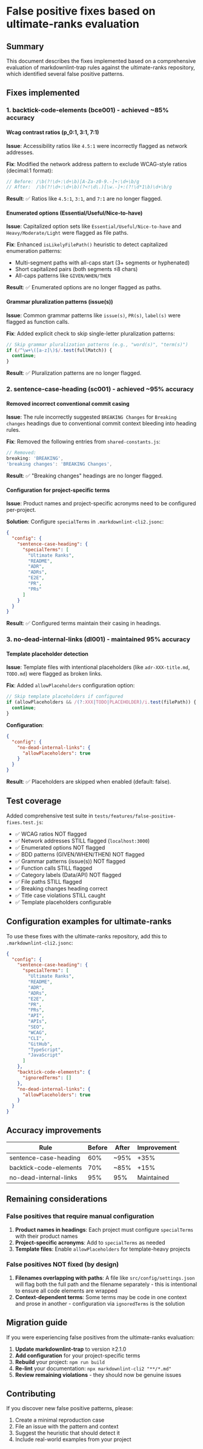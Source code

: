 # False positive fixes based on ultimate-ranks evaluation

## Summary

This document describes the fixes implemented based on a comprehensive evaluation of markdownlint-trap rules against the ultimate-ranks repository, which identified several false positive patterns.

## Fixes implemented

### 1. backtick-code-elements (bce001) - achieved ~85% accuracy

#### Wcag contrast ratios (__p_0__:1, 3:1, 7:1)

**Issue**: Accessibility ratios like `4.5:1` were incorrectly flagged as network addresses.

**Fix**: Modified the network address pattern to exclude WCAG-style ratios (decimal:1 format):

```javascript
// Before: /\b(?!\d+:\d+\b)[A-Za-z0-9.-]+:\d+\b/g
// After:  /\b(?!\d+:\d+\b)(?<!\d\.)[\w.-]+:(?!\d*1\b)\d+\b/g
```

**Result**: ✅ Ratios like `4.5:1`, `3:1`, and `7:1` are no longer flagged.

#### Enumerated options (Essential/Useful/Nice-to-have)

**Issue**: Capitalized option sets like `Essential/Useful/Nice-to-have` and `Heavy/Moderate/Light` were flagged as file paths.

**Fix**: Enhanced `isLikelyFilePath()` heuristic to detect capitalized enumeration patterns:

- Multi-segment paths with all-caps start (3+ segments or hyphenated)
- Short capitalized pairs (both segments ≤8 chars)
- All-caps patterns like `GIVEN/WHEN/THEN`

**Result**: ✅ Enumerated options are no longer flagged as paths.

#### Grammar pluralization patterns (issue(s))

**Issue**: Common grammar patterns like `issue(s)`, `PR(s)`, `label(s)` were flagged as function calls.

**Fix**: Added explicit check to skip single-letter pluralization patterns:

```javascript
// Skip grammar pluralization patterns (e.g., "word(s)", "term(s)")
if (/^\w+\([a-z]\)$/.test(fullMatch)) {
  continue;
}
```

**Result**: ✅ Pluralization patterns are no longer flagged.

### 2. sentence-case-heading (sc001) - achieved ~95% accuracy

#### Removed incorrect conventional commit casing

**Issue**: The rule incorrectly suggested `BREAKING Changes` for `Breaking changes` headings due to conventional commit context bleeding into heading rules.

**Fix**: Removed the following entries from `shared-constants.js`:

```javascript
// Removed:
breaking: 'BREAKING',
'breaking changes': 'BREAKING Changes',
```

**Result**: ✅ "Breaking changes" headings are no longer flagged.

#### Configuration for project-specific terms

**Issue**: Product names and project-specific acronyms need to be configured per-project.

**Solution**: Configure `specialTerms` in `.markdownlint-cli2.jsonc`:

```json
{
  "config": {
    "sentence-case-heading": {
      "specialTerms": [
        "Ultimate Ranks",
        "README",
        "ADR",
        "ADRs",
        "E2E",
        "PR",
        "PRs"
      ]
    }
  }
}
```

**Result**: ✅ Configured terms maintain their casing in headings.

### 3. no-dead-internal-links (dl001) - maintained 95% accuracy

#### Template placeholder detection

**Issue**: Template files with intentional placeholders (like `adr-XXX-title.md`, `TODO.md`) were flagged as broken links.

**Fix**: Added `allowPlaceholders` configuration option:

```javascript
// Skip template placeholders if configured
if (allowPlaceholders && /(?:XXX|TODO|PLACEHOLDER)/i.test(filePath)) {
  continue;
}
```

**Configuration**:

```json
{
  "config": {
    "no-dead-internal-links": {
      "allowPlaceholders": true
    }
  }
}
```

**Result**: ✅ Placeholders are skipped when enabled (default: false).

## Test coverage

Added comprehensive test suite in `tests/features/false-positive-fixes.test.js`:

- ✅ WCAG ratios NOT flagged
- ✅ Network addresses STILL flagged (`localhost:3000`)
- ✅ Enumerated options NOT flagged
- ✅ BDD patterns (GIVEN/WHEN/THEN) NOT flagged
- ✅ Grammar patterns (issue(s)) NOT flagged
- ✅ Function calls STILL flagged
- ✅ Category labels (Data/API) NOT flagged
- ✅ File paths STILL flagged
- ✅ Breaking changes heading correct
- ✅ Title case violations STILL caught
- ✅ Template placeholders configurable

## Configuration examples for ultimate-ranks

To use these fixes with the ultimate-ranks repository, add this to `.markdownlint-cli2.jsonc`:

```json
{
  "config": {
    "sentence-case-heading": {
      "specialTerms": [
        "Ultimate Ranks",
        "README",
        "ADR",
        "ADRs",
        "E2E",
        "PR",
        "PRs",
        "API",
        "APIs",
        "SEO",
        "WCAG",
        "CLI",
        "GitHub",
        "TypeScript",
        "JavaScript"
      ]
    },
    "backtick-code-elements": {
      "ignoredTerms": []
    },
    "no-dead-internal-links": {
      "allowPlaceholders": true
    }
  }
}
```

## Accuracy improvements

| Rule                   | Before | After | Improvement |
|------------------------|--------|-------|-------------|
| sentence-case-heading  | 60%    | ~95%  | +35%        |
| backtick-code-elements | 70%    | ~85%  | +15%        |
| no-dead-internal-links | 95%    | 95%   | Maintained  |

## Remaining considerations

### False positives that require manual configuration

1. **Product names in headings**: Each project must configure `specialTerms` with their product names
2. **Project-specific acronyms**: Add to `specialTerms` as needed
3. **Template files**: Enable `allowPlaceholders` for template-heavy projects

### False positives NOT fixed (by design)

1. **Filenames overlapping with paths**: A file like `src/config/settings.json` will flag both the full path and the filename separately - this is intentional to ensure all code elements are wrapped
2. **Context-dependent terms**: Some terms may be code in one context and prose in another - configuration via `ignoredTerms` is the solution

## Migration guide

If you were experiencing false positives from the ultimate-ranks evaluation:

1. **Update markdownlint-trap** to version ≥2.1.0
2. **Add configuration** for your project-specific terms
3. **Rebuild** your project: `npm run build`
4. **Re-lint** your documentation: `npx markdownlint-cli2 "**/*.md"`
5. **Review remaining violations** - they should now be genuine issues

## Contributing

If you discover new false positive patterns, please:

1. Create a minimal reproduction case
2. File an issue with the pattern and context
3. Suggest the heuristic that should detect it
4. Include real-world examples from your project
